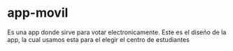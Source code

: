 # app-movil

Es una app donde sirve para votar electronicamente. Este es el diseño de la app, la cual usamos esta para el elegir el centro de estudiantes
